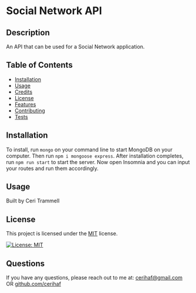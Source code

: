 # Social Network API

## Description

An API that can be used for a Social Network application.

## Table of Contents

- [Installation](#installation)
- [Usage](#usage)
- [Credits](#credits)
- [License](#license)
- [Features](#features)
- [Contributing](#contributing)
- [Tests](#tests)

## Installation

To install, run `mongo` on your command line to start MongoDB on your computer. Then run `npm i mongoose express`. After installation completes, run `npm run start` to start the server. Now open Insomnia and you can input your routes and run them accordingly.

## Usage

Built by Ceri Trammell

## License

This project is licensed under the [MIT](https://opensource.org/licenses/MIT) license.

[![License: MIT](https://img.shields.io/badge/License-MIT-yellow.svg)](https://opensource.org/licenses/MIT)

## Questions

If you have any questions, please reach out to me at: [cerihaf@gmail.com](mailto:cerihaf@gmail.com) OR [github.com/cerihaf](https://github.com/cerihaf)
